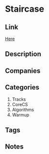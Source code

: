 # Staircase

## Link

[Here](https://www.hackerrank.com/challenges/staircase)

## Description

## Companies

## Categories

1. Tracks
1. CoreCS
1. Algorithms
1. Warmup

## Tags

## Notes